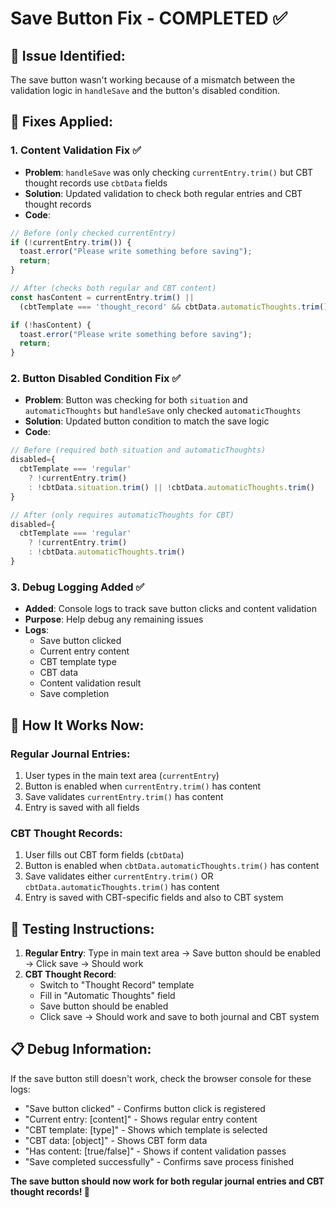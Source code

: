 # Save Button Fix - COMPLETED ✅

## 🎯 **Issue Identified:**
The save button wasn't working because of a mismatch between the validation logic in `handleSave` and the button's disabled condition.

## 🔧 **Fixes Applied:**

### **1. Content Validation Fix** ✅
- **Problem**: `handleSave` was only checking `currentEntry.trim()` but CBT thought records use `cbtData` fields
- **Solution**: Updated validation to check both regular entries and CBT thought records
- **Code**:
```typescript
// Before (only checked currentEntry)
if (!currentEntry.trim()) {
  toast.error("Please write something before saving");
  return;
}

// After (checks both regular and CBT content)
const hasContent = currentEntry.trim() || 
  (cbtTemplate === 'thought_record' && cbtData.automaticThoughts.trim());

if (!hasContent) {
  toast.error("Please write something before saving");
  return;
}
```

### **2. Button Disabled Condition Fix** ✅
- **Problem**: Button was checking for both `situation` and `automaticThoughts` but `handleSave` only checked `automaticThoughts`
- **Solution**: Updated button condition to match the save logic
- **Code**:
```typescript
// Before (required both situation and automaticThoughts)
disabled={
  cbtTemplate === 'regular' 
    ? !currentEntry.trim()
    : !cbtData.situation.trim() || !cbtData.automaticThoughts.trim()
}

// After (only requires automaticThoughts for CBT)
disabled={
  cbtTemplate === 'regular' 
    ? !currentEntry.trim()
    : !cbtData.automaticThoughts.trim()
}
```

### **3. Debug Logging Added** ✅
- **Added**: Console logs to track save button clicks and content validation
- **Purpose**: Help debug any remaining issues
- **Logs**:
  - Save button clicked
  - Current entry content
  - CBT template type
  - CBT data
  - Content validation result
  - Save completion

## 🎯 **How It Works Now:**

### **Regular Journal Entries:**
1. User types in the main text area (`currentEntry`)
2. Button is enabled when `currentEntry.trim()` has content
3. Save validates `currentEntry.trim()` has content
4. Entry is saved with all fields

### **CBT Thought Records:**
1. User fills out CBT form fields (`cbtData`)
2. Button is enabled when `cbtData.automaticThoughts.trim()` has content
3. Save validates either `currentEntry.trim()` OR `cbtData.automaticThoughts.trim()` has content
4. Entry is saved with CBT-specific fields and also to CBT system

## 🚀 **Testing Instructions:**

1. **Regular Entry**: Type in main text area → Save button should be enabled → Click save → Should work
2. **CBT Thought Record**: 
   - Switch to "Thought Record" template
   - Fill in "Automatic Thoughts" field
   - Save button should be enabled
   - Click save → Should work and save to both journal and CBT system

## 📋 **Debug Information:**

If the save button still doesn't work, check the browser console for these logs:
- "Save button clicked" - Confirms button click is registered
- "Current entry: [content]" - Shows regular entry content
- "CBT template: [type]" - Shows which template is selected
- "CBT data: [object]" - Shows CBT form data
- "Has content: [true/false]" - Shows if content validation passes
- "Save completed successfully" - Confirms save process finished

**The save button should now work for both regular journal entries and CBT thought records! 🎉**
